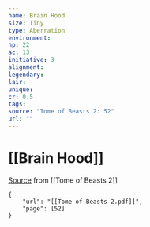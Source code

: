 ```yaml
---
name: Brain Hood
size: Tiny
type: Aberration
environment: 
hp: 22
ac: 13
initiative: 3
alignment: 
legendary: 
lair: 
unique: 
cr: 0.5
tags: 
source: "Tome of Beasts 2: 52"
url: ""
---
```

# [[Brain Hood]]

[Source](zotero://open-pdf/library/items/9UQIAB6R?page=52) from [[Tome of Beasts 2]]

```pdf
{
	"url": "[[Tome of Beasts 2.pdf]]",
	"page": [52]
}
```

